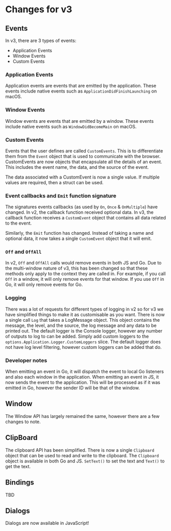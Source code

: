 # Changes for v3

## Events

In v3, there are 3 types of events:

- Application Events
- Window Events
- Custom Events

### Application Events

Application events are events that are emitted by the application. These events include native events such as `ApplicationDidFinishLaunching` on macOS.

### Window Events

Window events are events that are emitted by a window. These events include native events such as `WindowDidBecomeMain` on macOS.

### Custom Events

Events that the user defines are called `CustomEvents`. This is to differentiate them from the `Event` object that is used to communicate with the browser. CustomEvents are now objects that encapsulate all the details of an event. This includes the event name, the data, and the source of the event.

The data associated with a CustomEvent is now a single value. If multiple values are required, then a struct can be used.

### Event callbacks and `Emit` function signature

The signatures events callbacks (as used by `On`, `Once` & `OnMultiple`) have changed. In v2, the callback function received optional data. In v3, the callback function receives a `CustomEvent` object that contains all data related to the event.

Similarly, the `Emit` function has changed. Instead of taking a name and optional data, it now takes a single `CustomEvent` object that it will emit.

### `Off` and `OffAll`

In v2, `Off` and `OffAll` calls would remove events in both JS and Go. Due to the multi-window nature of v3, this has been changed so that these methods only apply to the context they are called in. For example, if you call `Off` in a window, it will only remove events for that window. If you use `Off` in Go, it will only remove events for Go.

### Logging

There was a lot of requests for different types of logging in v2 so for v3 we have simplified things to make it as customisable as you want. There is now a single call `Log` that takes a LogMessage object. This object contains the message, the level, and the source, the log message and any data to be printed out. The default logger is the Console logger, however any number of outputs to log to can be added. Simply add custom loggers to the `options.Application.Logger.CustomLoggers` slice. The default logger does not have log level filtering, however custom loggers can be added that do.

### Developer notes

When emitting an event in Go, it will dispatch the event to local Go listeners and also each window in the application.
When emitting an event in JS, it now sends the event to the application. This will be processed as if it was emitted in Go, however the sender ID will be that of the window.

## Window

The Window API has largely remained the same, however there are a few changes to note. 

## ClipBoard

The clipboard API has been simplified. There is now a single `Clipboard` object that can be used to read and write to the clipboard. The `Clipboard` object is available in both Go and JS. `SetText()` to set the text and `Text()` to get the text.

## Bindings

TBD

## Dialogs

Dialogs are now available in JavaScript! 

